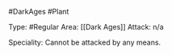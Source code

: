 #DarkAges #Plant 

Type: #Regular 
Area: [[Dark Ages]]
Attack: n/a

Speciality: Cannot be attacked by any means.